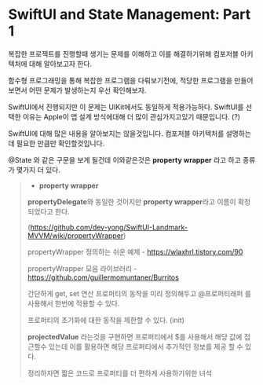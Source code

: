 # SwiftUI and State Management: Part 1

복잡한 프로젝트를 진행할때 생기는 문제를 이해하고 이를 해결하기위해 컴포저블 아키텍처에 대해 알아보고자 한다.



함수형 프로그래밍을 통해 복잡한 프로그램을 다뤄보기전에, 적당한 프로그램을 만들어보면서 어떤 문제가 발생하는지 우선 확인해보자.



 SwiftUI에서 진행되지만 이 문제는 UIKit에서도 동일하게 적용가능하다. SwiftUI를 선택한 이유는 Apple이 앱 설계 방식에대해 더 많이 관심가지고있기 때문입니다. (?)



SwiftUI에 대해 많은 내용을 알아보지는 않을것입니다. 컴포저블 아키텍처를 설명하는데 필요한 만큼만 확인할것입니다.



@State 와 같은 구문을 보게 될건데 이와같은것은 **property wrapper** 라고 하고 종류가 몇가지 더 있다.

> - **property wrapper**
> 
> **propertyDelegate**와 동일한 것이지만 **property wrapper**라고 이름이 확정 되었다고 한다.
> 
> (https://github.com/dev-yong/SwiftUI-Landmark-MVVM/wiki/propertyWrapper)
> 
> 
> 
> propertyWrapper 정의하는 쉬운 예제 - https://wlaxhrl.tistory.com/90
> 
> propertyWrapper 모음 라이브러리 - https://github.com/guillermomuntaner/Burritos
> 
> 
> 
> 간단하게 get, set 연산 프로퍼티의 동작을 미리 정의해두고 @프로퍼티래퍼 를 사용해서 한번에 적용할 수 있다.
> 
> 프로퍼티의 초기화에 대한 동작을 제한할 수 있다. (init)
> 
> **projectedValue** 라는것을 구현하면 프로퍼티에서 $를 사용해서 해당 값에 접근할수 있는데 이를 활용하면 해당 프로퍼티에서 추가적인 정보를 제공 할 수 있다.
> 
> 정리하자면 짧은 코드로 프로퍼티를 더 편하게 사용하기위한 녀석


